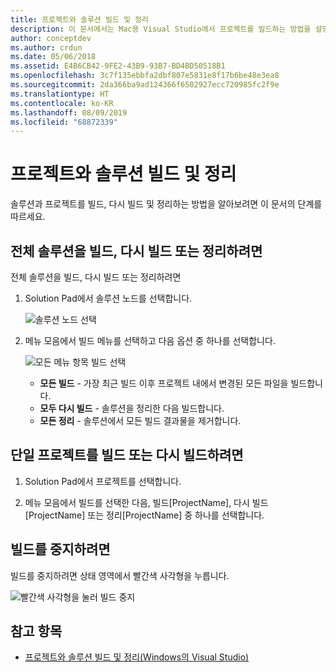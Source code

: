 ```yaml
---
title: 프로젝트와 솔루션 빌드 및 정리
description: 이 문서에서는 Mac용 Visual Studio에서 프로젝트를 빌드하는 방법을 설명합니다.
author: conceptdev
ms.author: crdun
ms.date: 05/06/2018
ms.assetid: E4B6CB42-9FE2-43B9-93B7-BD4BD50518B1
ms.openlocfilehash: 3c7f135ebbfa2dbf807e5831e8f17b6be48e3ea8
ms.sourcegitcommit: 2da366ba9ad124366f6502927ecc720985fc2f9e
ms.translationtype: HT
ms.contentlocale: ko-KR
ms.lasthandoff: 08/09/2019
ms.locfileid: "68872339"
---
```

# <a name="building-and-cleaning-projects-and-solutions"></a>프로젝트와 솔루션 빌드 및 정리

솔루션과 프로젝트를 빌드, 다시 빌드 및 정리하는 방법을 알아보려면 이 문서의 단계를 따르세요.

## <a name="to-build-rebuild-or-clean-an-entire-solution"></a>전체 솔루션을 빌드, 다시 빌드 또는 정리하려면

전체 솔루션을 빌드, 다시 빌드 또는 정리하려면

1. Solution Pad에서 솔루션 노드를 선택합니다.

    ![솔루션 노드 선택](media/compiling-and-building-image1.png)

2. 메뉴 모음에서 빌드 메뉴를 선택하고 다음 옵션 중 하나를 선택합니다.

    ![모든 메뉴 항목 빌드 선택](media/compiling-and-building-image2.png)

    * **모든 빌드** - 가장 최근 빌드 이후 프로젝트 내에서 변경된 모든 파일을 빌드합니다.
    * **모두 다시 빌드** - 솔루션을 정리한 다음 빌드합니다.
    * **모든 정리** - 솔루션에서 모든 빌드 결과물을 제거합니다.

## <a name="to-build-or-rebuild-a-single-project"></a>단일 프로젝트를 빌드 또는 다시 빌드하려면

1. Solution Pad에서 프로젝트를 선택합니다.

2. 메뉴 모음에서 빌드를 선택한 다음, 빌드[ProjectName], 다시 빌드[ProjectName] 또는 정리[ProjectName] 중 하나를 선택합니다.

## <a name="to-stop-a-build"></a>빌드를 중지하려면

빌드를 중지하려면 상태 영역에서 빨간색 사각형을 누릅니다.

![빨간색 사각형을 눌러 빌드 중지](media/compiling-and-building-image3.png)

## <a name="see-also"></a>참고 항목

- [프로젝트와 솔루션 빌드 및 정리(Windows의 Visual Studio)](/visualstudio/ide/building-and-cleaning-projects-and-solutions-in-visual-studio)